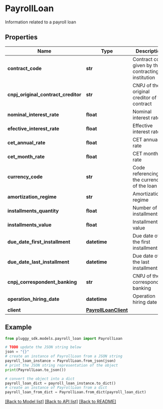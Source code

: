 # PayrollLoan

Information related to a payroll loan

## Properties

Name | Type | Description | Notes
------------ | ------------- | ------------- | -------------
**contract_code** | **str** | Contract code given by the contracting institution | 
**cnpj_original_contract_creditor** | **str** | CNPJ of the original creditor of the contract | [optional] 
**nominal_interest_rate** | **float** | Nominal interest rate | [optional] 
**efective_interest_rate** | **float** | Effective interest rate | [optional] 
**cet_annual_rate** | **float** | CET annual rate | [optional] 
**cet_month_rate** | **float** | CET monthly rate | [optional] 
**currency_code** | **str** | Code referencing the currency of the loan | [optional] 
**amortization_regime** | **str** | Amortization regime | [optional] 
**installments_quantity** | **float** | Number of installments | [optional] 
**installments_value** | **float** | Installment value | [optional] 
**due_date_first_installment** | **datetime** | Due date of the first installment | [optional] 
**due_date_last_installment** | **datetime** | Due date of the last installment | [optional] 
**cnpj_correspondent_banking** | **str** | CNPJ of the correspondent banking | [optional] 
**operation_hiring_date** | **datetime** | Operation hiring date | [optional] 
**client** | [**PayrollLoanClient**](PayrollLoanClient.md) |  | 

## Example

```python
from pluggy_sdk.models.payroll_loan import PayrollLoan

# TODO update the JSON string below
json = "{}"
# create an instance of PayrollLoan from a JSON string
payroll_loan_instance = PayrollLoan.from_json(json)
# print the JSON string representation of the object
print(PayrollLoan.to_json())

# convert the object into a dict
payroll_loan_dict = payroll_loan_instance.to_dict()
# create an instance of PayrollLoan from a dict
payroll_loan_from_dict = PayrollLoan.from_dict(payroll_loan_dict)
```
[[Back to Model list]](../README.md#documentation-for-models) [[Back to API list]](../README.md#documentation-for-api-endpoints) [[Back to README]](../README.md)



